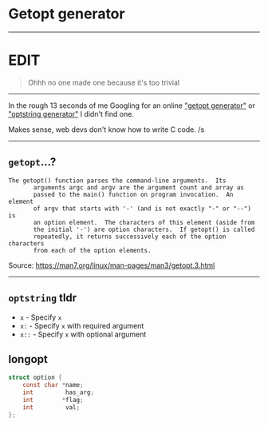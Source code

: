 # Getopt generator


---

# EDIT

> Ohhh no one made one because it's too trivial

---

In the rough 13 seconds of me Googling for an online ["getopt generator"](https://www.google.com/search?q=getopt+generator) or ["optstring generator"](https://www.google.com/search?q=optstring+generator) I didn't find one.

Makes sense, web devs don't know how to write C code. /s

---

## `getopt`...?

```
The getopt() function parses the command-line arguments.  Its
       arguments argc and argv are the argument count and array as
       passed to the main() function on program invocation.  An element
       of argv that starts with '-' (and is not exactly "-" or "--") is
       an option element.  The characters of this element (aside from
       the initial '-') are option characters.  If getopt() is called
       repeatedly, it returns successively each of the option characters
       from each of the option elements.
```

Source: https://man7.org/linux/man-pages/man3/getopt.3.html

---

## `optstring` tldr

* `x` - Specify `x`
* `x:` - Specify `x` with required argument
* `x::` - Specify `x` with optional argument

## longopt

```c
struct option {
    const char *name;
    int         has_arg;
    int        *flag;
    int         val;
};
```